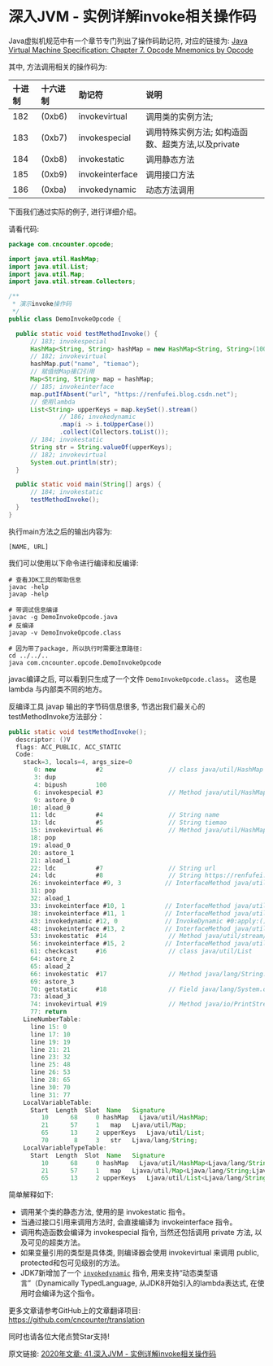 # 深入JVM - 实例详解invoke相关操作码

Java虚拟机规范中有一个章节专门列出了操作码助记符, 对应的链接为: [Java Virtual Machine Specification: Chapter 7. Opcode Mnemonics by Opcode](https://docs.oracle.com/javase/specs/jvms/se8/html/jvms-7.html)

其中, 方法调用相关的操作码为:


| 十进制 | 十六进制 | 助记符          |  说明     |
| :---  | :---   | :---            | :---           |
| 182   | (0xb6) | invokevirtual   |  调用类的实例方法; |
| 183   | (0xb7) | invokespecial   |  调用特殊实例方法; 如构造函数、超类方法,以及private |
| 184   | (0xb8) | invokestatic    |  调用静态方法    |
| 185   | (0xb9) | invokeinterface |  调用接口方法    |
| 186   | (0xba) | invokedynamic   |  动态方法调用    |


下面我们通过实际的例子, 进行详细介绍。

请看代码:

```java
package com.cncounter.opcode;

import java.util.HashMap;
import java.util.List;
import java.util.Map;
import java.util.stream.Collectors;

/**
 * 演示invoke操作码
 */
public class DemoInvokeOpcode {

  public static void testMethodInvoke() {
      // 183; invokespecial
      HashMap<String, String> hashMap = new HashMap<String, String>(100);
      // 182; invokevirtual
      hashMap.put("name", "tiemao");
      // 赋值给Map接口引用
      Map<String, String> map = hashMap;
      // 185; invokeinterface
      map.putIfAbsent("url", "https://renfufei.blog.csdn.net");
      // 使用lambda
      List<String> upperKeys = map.keySet().stream()
              // 186; invokedynamic
              .map(i -> i.toUpperCase())
              .collect(Collectors.toList());
      // 184; invokestatic
      String str = String.valueOf(upperKeys);
      // 182; invokevirtual
      System.out.println(str);
  }

  public static void main(String[] args) {
      // 184; invokestatic
      testMethodInvoke();
  }
}
```

执行main方法之后的输出内容为:

```
[NAME, URL]
```

我们可以使用以下命令进行编译和反编译:

```shell
# 查看JDK工具的帮助信息
javac -help
javap -help

# 带调试信息编译
javac -g DemoInvokeOpcode.java
# 反编译
javap -v DemoInvokeOpcode.class

# 因为带了package, 所以执行时需要注意路径:
cd ../../..
java com.cncounter.opcode.DemoInvokeOpcode
```

javac编译之后, 可以看到只生成了一个文件 `DemoInvokeOpcode.class`。 这也是 lambda 与内部类不同的地方。


反编译工具 javap 输出的字节码信息很多, 节选出我们最关心的testMethodInvoke方法部分：

```java
public static void testMethodInvoke();
  descriptor: ()V
  flags: ACC_PUBLIC, ACC_STATIC
  Code:
    stack=3, locals=4, args_size=0
       0: new           #2                  // class java/util/HashMap
       3: dup
       4: bipush        100
       6: invokespecial #3                  // Method java/util/HashMap."<init>":(I)V
       9: astore_0
      10: aload_0
      11: ldc           #4                  // String name
      13: ldc           #5                  // String tiemao
      15: invokevirtual #6                  // Method java/util/HashMap.put:(Ljava/lang/Object;Ljava/lang/Object;)Ljava/lang/Object;
      18: pop
      19: aload_0
      20: astore_1
      21: aload_1
      22: ldc           #7                  // String url
      24: ldc           #8                  // String https://renfufei.blog.csdn.net
      26: invokeinterface #9, 3            // InterfaceMethod java/util/Map.putIfAbsent:(Ljava/lang/Object;Ljava/lang/Object;)Ljava/lang/Object;
      31: pop
      32: aload_1
      33: invokeinterface #10, 1           // InterfaceMethod java/util/Map.keySet:()Ljava/util/Set;
      38: invokeinterface #11, 1           // InterfaceMethod java/util/Set.stream:()Ljava/util/stream/Stream;
      43: invokedynamic #12, 0             // InvokeDynamic #0:apply:()Ljava/util/function/Function;
      48: invokeinterface #13, 2           // InterfaceMethod java/util/stream/Stream.map:(Ljava/util/function/Function;)Ljava/util/stream/Stream;
      53: invokestatic  #14                 // Method java/util/stream/Collectors.toList:()Ljava/util/stream/Collector;
      56: invokeinterface #15, 2           // InterfaceMethod java/util/stream/Stream.collect:(Ljava/util/stream/Collector;)Ljava/lang/Object;
      61: checkcast     #16                 // class java/util/List
      64: astore_2
      65: aload_2
      66: invokestatic  #17                 // Method java/lang/String.valueOf:(Ljava/lang/Object;)Ljava/lang/String;
      69: astore_3
      70: getstatic     #18                 // Field java/lang/System.out:Ljava/io/PrintStream;
      73: aload_3
      74: invokevirtual #19                 // Method java/io/PrintStream.println:(Ljava/lang/String;)V
      77: return
    LineNumberTable:
      line 15: 0
      line 17: 10
      line 19: 19
      line 21: 21
      line 23: 32
      line 25: 48
      line 26: 53
      line 28: 65
      line 30: 70
      line 31: 77
    LocalVariableTable:
      Start  Length  Slot  Name   Signature
         10      68     0 hashMap   Ljava/util/HashMap;
         21      57     1   map   Ljava/util/Map;
         65      13     2 upperKeys   Ljava/util/List;
         70       8     3   str   Ljava/lang/String;
    LocalVariableTypeTable:
      Start  Length  Slot  Name   Signature
         10      68     0 hashMap   Ljava/util/HashMap<Ljava/lang/String;Ljava/lang/String;>;
         21      57     1   map   Ljava/util/Map<Ljava/lang/String;Ljava/lang/String;>;
         65      13     2 upperKeys   Ljava/util/List<Ljava/lang/String;>;
```

简单解释如下:

- 调用某个类的静态方法, 使用的是 invokestatic 指令。
- 当通过接口引用来调用方法时, 会直接编译为 invokeinterface 指令。
- 调用构造函数会编译为 invokespecial 指令, 当然还包括调用 private 方法, 以及可见的超类方法。
- 如果变量引用的类型是具体类, 则编译器会使用 invokevirtual 来调用 public, protected和包可见级别的方法。
- JDK7新增加了一个 [`invokedynamic`](https://docs.oracle.com/javase/specs/jvms/se8/html/jvms-6.html#jvms-6.5.invokedynamic) 指令, 用来支持“动态类型语言”（Dynamically TypedLanguage, 从JDK8开始引入的lambda表达式, 在使用时会编译为这个指令。


更多文章请参考GitHub上的文章翻译项目: <https://github.com/cncounter/translation>

同时也请各位大佬点赞Star支持!

原文链接: [2020年文章: 41.深入JVM - 实例详解invoke相关操作码](https://github.com/cncounter/translation/blob/master/tiemao_2020/41_invoke_opcode/README.md)
